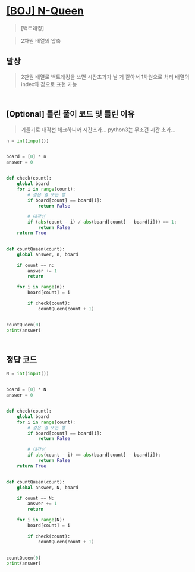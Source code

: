 # [[BOJ] N-Queen](https://www.acmicpc.net/problem/9663)

> [백트래킹]

> 2차원 배열의 압축

## 발상

> 2찬원 배열로 백트래킹을 쓰면 시간초과가 날 거 같아서 1차원으로 처리
> 배열의 index와 값으로 표현 가능

## <br>[Optional] 틀린 풀이 코드 및 틀린 이유

> 기울기로 대각선 체크하니까 시간초과...
> python3는 무조건 시간 초과...

```python
n = int(input())


board = [0] * n
answer = 0


def check(count):
    global board
    for i in range(count):
        # 같은 열 또는 행
        if board[count] == board[i]:
            return False

        # 대각선
        if (abs(count - i) / abs(board[count] - board[i])) == 1:
            return False
    return True


def countQueen(count):
    global answer, n, board

    if count == n:
        answer += 1
        return

    for i in range(n):
        board[count] = i

        if check(count):
            countQueen(count + 1)


countQueen(0)
print(answer)

```

## <br>정답 코드

```python
N = int(input())


board = [0] * N
answer = 0


def check(count):
    global board
    for i in range(count):
        # 같은 열 또는 행
        if board[count] == board[i]:
            return False

        # 대각선
        if abs(count - i) == abs(board[count] - board[i]):
            return False
    return True


def countQueen(count):
    global answer, N, board

    if count == N:
        answer += 1
        return

    for i in range(N):
        board[count] = i

        if check(count):
            countQueen(count + 1)


countQueen(0)
print(answer)

```
